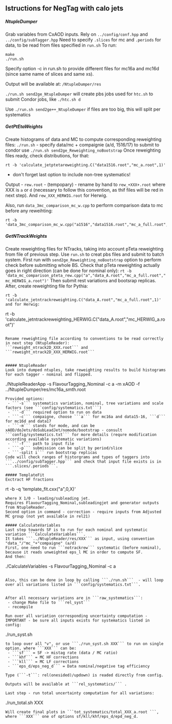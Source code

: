 ## Istructions for NegTag with calo jets


##### NtupleDumper
Grab variables from CxAOD inputs.
Rely on ```../config/conf.hpp``` and ```../config/subTagger.hpp```
Need to specify ```.slices``` for mc and ```.periods``` for data, to be read from files specified in ```run.sh```
To run:
```
make
./run.sh
```
Specify option -c in run.sh to provide different files for mc16a and mc16d (since same name of slices and same xs).

Output will be available at: ```/NtupleDumper/res```

```./run.sh send2ge_NtupleDumper``` will create pbs jobs used for ```htc.sh``` to submit Condor jobs, like ```./htc.sh d```

Use ```./run.sh send2ge++_NtupleDumper``` if files are too big, this will split per systematics

##### GetPtEtaWeights
Create histograms of data and MC to compute corresponding reweighting files:
```./run.sh``` - specify data/mc + compaignie (a/d, 1516/17)
to submit to condor use ```./run.sh send2ge_Reweighting_noBootstrap```
Once reweighting files ready, check distributions, for that:
```
rt -b 'calculate_jetptetareweighting.C("data1516.root","mc_a.root",1)'
```
- don't forget last option to include non-tree systematics!

Output - ```rew.root``` - (tempopary) - rename by hand to ```rew_+XXX+.root``` where XXX is ```a``` or ```d``` (necessary to follow this convention, as thif files will be red in next step).
And ```rew_XXX_HERWIG.root``` for Herwig.

Also, run ```data_3mc_comparison_mc_w.cpp``` to perform comparison data to mc before any reweihting:

```
rt -b 'data_3mc_comparison_mc_w.cpp("a1516","data1516.root","mc_a_full.root","mc_HERWIG_a.root")' 
```

##### GetNTrackWeights
Create reweighting files for NTracks, taking into account pTeta reweighting from file of previous step.
Use ```run.sh``` to creat pbs files and submit to batch system. First run with ```send2ge_Reweighting_noBootstrap``` option to perform check before submitting whole BS.
Check that pTeta reweighting actually goes in right direction (can be done for nominal only):
``` rt -b 'data_mc_comparison_pteta_rew.cpp("a","data_A.root","mc_a_full.root","mc_HERWIG_a.root")' ```
Then submit rest variations and bootsrap replicas.
After, create reweighting file for Pythia:
```
rt -b 'calculate_jetntrackreweighting.C("data_A.root","mc_a_full.root",1)' 
and for Herwig:
```
rt -b 'calculate_jetntrackreweighting_HERWIG.C("data_A.root","mc_HERWIG_a.root")'
```

Rename reweighting file according to conventions to be read correctly in next step (NtupleReader):
```reweight_ntrack2D_XXX.root``` and ```reweight_ntrack2D_XXX_HERWIG.root```


##### NtupleReader
Look into dumped ntuples, take reweighting results to build histograms for each tagger - nominal and flipped.

```
./NtupleReaderApp -s FlavourTagging_Nominal -c a -m xAOD -f ../NtupleDumper/res/mc16a_smth.root
```
Provided options:
 - ```-s``` systematics variation, nominal, tree variations and scale factors (see ```config/systematics.txt```)
 - ```-d``` required option to run on data
 - ```-c``` compaigne, choose ```a``` for mc16a and data15-16, ```d``` for mc16d and data17
 - ```-m``` stands for mode, and can be xAOD/doJets/doSubLeadJet/nomode/bootstrap - consult ```config/systematics.txt``` for more details (requre modification according available systematic variations)
 - ```-f``` path to input file
 - ```-p``` submission can be split by period/slice
 - ```-split i``` run bootstrap replicas
Code will check ranges of historgrams and types of taggers into ```../config/subTagger.hpp``` and check that input file exists is in ```.slices/.periods```.

##### TemplateFit
Exctract HF fractions

```
rt -b -q 'template_fit.cxx("a",0,X)'
```
where X 1/0 - leading/subleading jet.
Requires FlavourTagging_Nominal,subleadingjet and generator outputs from NtupleReader.
Second option in command - correction - require inputs from Adjusted MC group (not yet available in rel21)

##### CalculateVariables
Last step towards SF is to run for each nominal and systematic variation ```CalculateVariables```.
It takes ```../NtupleReader/res/XXX``` as input, using convention "data_"/"mc_"+"compaigne" (a/d)
First, one need to run ```notrackrew``` systematic (before nominal), because it reads unweighted eps_l MC in order to compute SF.
And then:
```
./CalculateVariables -s FlavourTagging_Nominal -c a
```

Also, this can be done in loop by calling ```./run.sh```  - will loop over all variations listed in ```config/systematics.txt```.


After all necessary variations are in ```raw_systematics```:
 - change Make file to ```rel_syst```
 - recompile 

Run over all variation corresponding uncertainty computation - IMPORTANT - be sure all inputs exists for systematics listed in config:
```
./run_syst.sh 
```
to loop over all "v", or use ```./run_syst.sh XXX``` to run on single option, where ```XXX``` can be:
 - ```sf``` = SF -> mistag rate (data / MC ratio) 
 - ```khf``` = MC HF corrections
 - ```kll``` = MC LF corrections 
 - ```eps_d/eps_neg_d``` = Data nominal/negative tag efficiency

Type (```-t```: rel(onesided)/updown) is readed directly from config.

Outputs will be available at ```rel_systematics/``` .

Last step - run total uncertainty computation for all variations:
```
./run_total.sh XXX
```
Will create final plots in ```tot_systematics/total_XXX_a.root ```, where ```XXX``` one of options sf/kll/khf/eps_d/epd_neg_d. 


